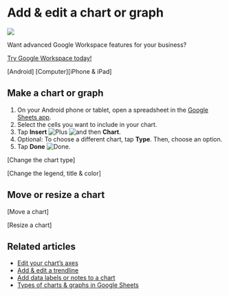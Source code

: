 # Add & edit a chart or graph

![](https://storage.googleapis.com/support-kms-prod/lBDlOJQm5YYswQHWSlMdz4Hsf4hhw3BTrOjo)

Want advanced Google Workspace features for your business?

[Try Google Workspace today!](https://workspace.google.com/business/signup/welcome?utm_source=gwslearningcenter&utm_medium=support&utm_campaign=63824)

[Android] [Computer][iPhone & iPad]

## Make a chart or graph

1. On your Android phone or tablet, open a spreadsheet in the [Google Sheets app](https://play.google.com/store/apps/details?id=com.google.android.apps.docs.editors.sheets&referrer=utm_source%3Dsheets_hc%26utm_medium%3Dlink%26utm_campaign%3Dsheets_hc).
2. Select the cells you want to include in your chart.
3. Tap **Insert** ![Plus](https://lh3.googleusercontent.com/anBD83lVdJYMSbLhOXIulHzmEGPr0uJRfiomsujvgYDHF0UlSHRhpJWca3hcw68T5A=w36-h36) ![and then](https://lh3.googleusercontent.com/QbWcYKta5vh_4-OgUeFmK-JOB0YgLLoGh69P478nE6mKdfpWQniiBabjF7FVoCVXI0g=h36) **Chart**.
4. Optional: To choose a different chart, tap **Type**. Then, choose an option.
5. Tap **Done** ![Done](https://lh3.googleusercontent.com/0k-3hnn9N6h4eLNiwMLDwzGna6LL7RRljy3BuaNgAQW8o97L_QvbIrE_pGbeRi8APQ=h36).

[Change the chart type]

[Change the legend, title & color]

## Move or resize a chart

[Move a chart]

[Resize a chart]

## Related articles

* [Edit your chart’s axes](https://support.google.com/docs/answer/9085334)
* [Add & edit a trendline](https://support.google.com/docs/answer/6075154)
* [Add data labels or notes to a chart](https://support.google.com/docs/answer/9085344)
* [Types of charts & graphs in Google Sheets](https://support.google.com/docs/answer/190718)
